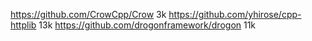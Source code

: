 https://github.com/CrowCpp/Crow 3k 
https://github.com/yhirose/cpp-httplib 13k 
https://github.com/drogonframework/drogon 11k